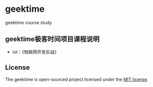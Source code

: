 # geektime
geektime course study

## geektime极客时间项目课程说明
- iot：《物联网开发实战》

## License
The geektime is open-sourced project licensed under the [MIT license](https://opensource.org/licenses/MIT).
